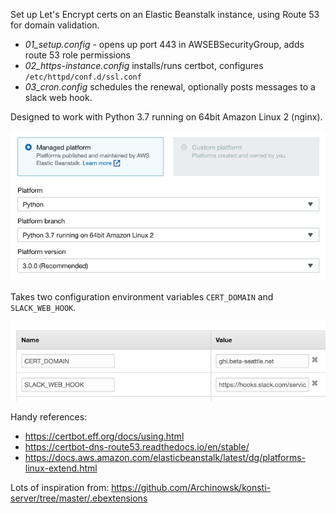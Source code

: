 
Set up Let's Encrypt certs on an Elastic Beanstalk instance, using Route 53 for domain validation.

* *01_setup.config* - opens up port 443 in AWSEBSecurityGroup, adds route 53 role permissions
* *02_https-instance.config* installs/runs certbot, configures `/etc/httpd/conf.d/ssl.conf`
* *03_cron.config* schedules the renewal, optionally posts messages to a slack web hook.

Designed to work with Python 3.7 running on 64bit Amazon Linux 2 (nginx).

![](eb_python_37.png)

Takes two configuration environment variables `CERT_DOMAIN` and `SLACK_WEB_HOOK`.

![](eb_python_env.png)

Handy references:
 * https://certbot.eff.org/docs/using.html
 * https://certbot-dns-route53.readthedocs.io/en/stable/
 * https://docs.aws.amazon.com/elasticbeanstalk/latest/dg/platforms-linux-extend.html
 
Lots of inspiration from: https://github.com/Archinowsk/konsti-server/tree/master/.ebextensions
